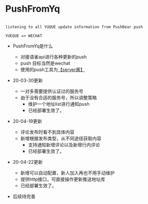 # PushFromYq

```text 

listening to all YUQUE update information from PushBear push 

YUEQUE => WECHAT

```

- PushFromYq是什么
    - 对接语雀api进行各种更新的push
    - push 目标当然是wechat
    - 使用的push工具为[【server酱】](http://sc.ftqq.com/3.version)


- 20-03-30更新
    - 一对多需要提供认证过的服务号
    - 由于没有合适的服务号，所以调整策略
        -  维护一个地址list进行通知push
        -  已经部署生效了。
        
- 20-04-19更新
    - 评论发布时看不到具体内容
    - 新增根据发布类型，从不同途径获取内容
        -  支持通知新增评论以及新增行内评论
        -  已经部署生效了。
        
- 20-04-22更新
    - 新增可以自动配置，新人加入再也不用手动维护
    - 提供http接口，可直接操作更新推送地址库
    -  已经部署生效了。

- 后续待完善